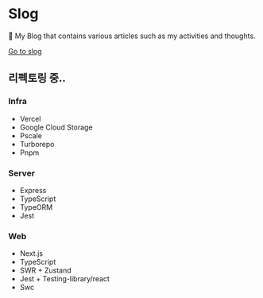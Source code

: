 # Slog

📖 My Blog that contains various articles such as my activities and thoughts.

[Go to slog](https://slog.website)

## 리펙토링 중..

### Infra
- Vercel
- Google Cloud Storage
- Pscale
- Turborepo
- Pnpm

### Server
- Express
- TypeScript
- TypeORM
- Jest

### Web
- Next.js
- TypeScript
- SWR + Zustand
- Jest + Testing-library/react
- Swc
